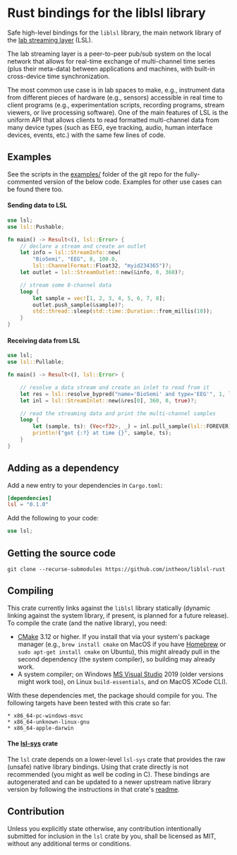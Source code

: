 # Rust bindings for the liblsl library

Safe high-level bindings for the `liblsl` library, the main network library of
the [lab streaming layer](https://github.com/sccn/labstreaminglayer) (LSL).
 
The lab streaming layer is a peer-to-peer pub/sub system on the local network that allows for 
real-time exchange of multi-channel time series (plus their meta-data) between applications and 
machines, with built-in cross-device time synchronization.

The most common use case is in lab spaces to make, e.g., instrument data from different pieces of
hardware (e.g., sensors) accessible in real time to client programs (e.g., experimentation scripts, 
recording programs, stream viewers, or live processing software). One of the main features of LSL 
is the uniform API that allows clients to read formatted multi-channel data from many device types 
(such as EEG, eye tracking, audio, human interface devices, events, etc.) with the same few lines 
of code.

## Examples

See the scripts in the [examples/](https://github.com/intheon/liblsl-rust/tree/main/examples) folder 
of the git repo for the fully-commented version of the below code. Examples for other use cases can 
be found there too.

#### Sending data to LSL
```rust
use lsl;
use lsl::Pushable;

fn main() -> Result<(), lsl::Error> {
    // declare a stream and create an outlet
    let info = lsl::StreamInfo::new(
        "BioSemi", "EEG", 8, 100.0,
        lsl::ChannelFormat::Float32, "myid234365")?;
    let outlet = lsl::StreamOutlet::new(&info, 0, 360)?;

    // stream some 8-channel data
    loop {
        let sample = vec![1, 2, 3, 4, 5, 6, 7, 8];
        outlet.push_sample(&sample)?;
        std::thread::sleep(std::time::Duration::from_millis(10));
    }
}
```

#### Receiving data from LSL
```rust
use lsl;
use lsl::Pullable;

fn main() -> Result<(), lsl::Error> {

    // resolve a data stream and create an inlet to read from it
    let res = lsl::resolve_bypred("name='BioSemi' and type='EEG'", 1, lsl::FOREVER)?;
    let inl = lsl::StreamInlet::new(&res[0], 360, 0, true)?;

    // read the streaming data and print the multi-channel samples 
    loop {
        let (sample, ts): (Vec<f32>, _) = inl.pull_sample(lsl::FOREVER)?;
        println!("got {:?} at time {}", sample, ts);
    }
}
```

## Adding as a dependency

Add a new entry to your dependencies in `Cargo.toml`:

```toml
[dependencies]
lsl = "0.1.0"
```

Add the following to your code:

```rust
use lsl;
```

## Getting the source code

```
git clone --recurse-submodules https://github.com/intheon/liblsl-rust
``` 

## Compiling

This crate currently links against the `liblsl` library statically (dynamic linking against the 
system library, if present, is planned for a future release). To compile the crate (and the native 
library), you need:

* [CMake](https://cmake.org/download/) 3.12 or higher. If you install that via your system's package 
  manager (e.g., `brew install cmake` on MacOS if you have [Homebrew](https://brew.sh/) or 
  `sudo apt-get install cmake` on Ubuntu), this might already pull in the second dependency (the 
  system compiler), so building may already work. 
* A system compiler; on Windows [MS Visual Studio](https://visualstudio.microsoft.com/) 2019 (older 
  versions might work too), on Linux `build-essentials`, and on MacOS XCode CLI). 

With these dependencies met, the package should compile for you. The following targets have been
tested with this crate so far:
```
* x86_64-pc-windows-msvc
* x86_64-unknown-linux-gnu
* x86_64-apple-darwin
```

#### The [lsl-sys](https://crates.io/crates/lsl-sys) crate

The `lsl` crate depends on a lower-level `lsl-sys` crate that provides the raw (unsafe) native 
library bindings. Using that crate directly is not recommended (you might as well be coding in C). 
These bindings are autogenerated and can be updated to a newer upstream native library version by 
following the instructions in that crate's [readme](https://github.com/intheon/liblsl-rust/blob/main/lsl-sys/README.md).

## Contribution

Unless you explicitly state otherwise, any contribution intentionally submitted for inclusion 
in the `lsl` crate by you, shall be licensed as MIT, without any additional terms or conditions.
